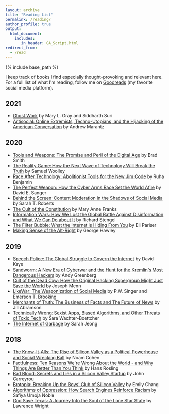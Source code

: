 ```yaml
---
layout: archive
title: "Reading List"
permalink: /reading/
author_profile: true
output: 
  html_document:
    includes:
       in_header: GA_Script.html
redirect_from:
  - /read
---
```


{% include base_path %}

I keep track of books I find especially thought-provoking and relevant here.
For a full list of what I'm reading, follow me on [Goodreads](https://www.goodreads.com/user/show/33780570-maggie) (my favorite social media platform).

## 2021

* [Ghost Work](https://www.goodreads.com/book/show/41963432-ghost-work) by Mary L. Gray and Siddharth Suri
* [Antisocial: Online Extremists, Techno-Utopians, and the Hijacking of the American Conversation](https://www.goodreads.com/book/show/44139381-antisocial) by Andrew Marantz

## 2020

* [Tools and Weapons: The Promise and Peril of the Digital Age](https://www.goodreads.com/book/show/44334073-tools-and-weapons) by Brad Smith
* [The Reality Game: How the Next Wave of Technology Will Break the Truth](https://www.goodreads.com/book/show/45731398-the-reality-game) by Samuel Woolley
* [Race After Technology: Abolitionist Tools for the New Jim Code](https://www.goodreads.com/book/show/42527493-race-after-technology) by Ruha Benjamin
* [The Perfect Weapon: How the Cyber Arms Race Set the World Afire](https://www.goodreads.com/book/show/36560496-the-perfect-weapon) by David E. Sanger
* [Behind the Screen: Content Moderation in the Shadows of Social Media](https://www.goodreads.com/book/show/41962923-behind-the-screen) by Sarah T. Roberts
* [The Cult of the Constitution](https://www.goodreads.com/book/show/42742089-the-cult-of-the-constitution) by Mary Anne Franks
* [Information Wars: How We Lost the Global Battle Against Disinformation and What We Can Do about It](https://www.goodreads.com/book/show/45359012-information-wars) by Richard Stengel
* [The Filter Bubble: What the Internet is Hiding From You](https://www.goodreads.com/book/show/10596103-the-filter-bubble) by Eli Pariser
* [Making Sense of the Alt-Right](https://www.goodreads.com/book/show/34889259-making-sense-of-the-alt-right) by George Hawley

## 2019

* [Speech Police: The Global Struggle to Govern the Internet](https://www.goodreads.com/book/show/43672755-speech-police) by David Kaye
* [Sandworm: A New Era of Cyberwar and the Hunt for the Kremlin's Most Dangerous Hackers](https://www.goodreads.com/book/show/41436213-sandworm) by Andy Greenberg
* [Cult of the Dead Cow: How the Original Hacking Supergroup Might Just Save the World](https://www.goodreads.com/book/show/42283862-cult-of-the-dead-cow) by Joseph Menn
* [LikeWar: The Weaponization of Social Media](https://www.goodreads.com/book/show/38242140-likewar) by P.W. Singer and Emerson T. Brooking
* [Merchants of Truth: The Business of Facts and The Future of News](https://www.goodreads.com/book/show/36373594-merchants-of-truth) by Jill Abramson
* [Technically Wrong: Sexist Apps, Biased Algorithms, and Other Threats of Toxic Tech](https://www.goodreads.com/book/show/38212110-technically-wrong) by Sara Wachter-Boettcher
* [The Internet of Garbage](https://www.goodreads.com/book/show/25910719-the-internet-of-garbage) by Sarah Jeong

## 2018

* [The Know-It-Alls: The Rise of Silicon Valley as a Political Powerhouse and Social Wrecking Ball](https://www.goodreads.com/book/show/34196063-the-know-it-alls) by Noam Cohen
* [Factfulness: Ten Reasons We're Wrong About the World - and Why Things Are Better Than You Think](https://www.goodreads.com/book/show/34890015-factfulness) by Hans Rosling
* [Bad Blood: Secrets and Lies in a Silicon Valley Startup](https://www.goodreads.com/book/show/37976541-bad-blood) by John Carreyrou
* [Brotopia: Breaking Up the Boys' Club of Silicon Valley](https://www.goodreads.com/book/show/36288143-brotopia) by Emily Chang
* [Algorithms of Oppression: How Search Engines Reinforce Racism](https://www.goodreads.com/book/show/34762552-algorithms-of-oppression) by Safiya Umoja Noble
* [God Save Texas: A Journey Into the Soul of the Lone Star State](https://www.goodreads.com/book/show/35457359-god-save-texas) by Lawrence Wright